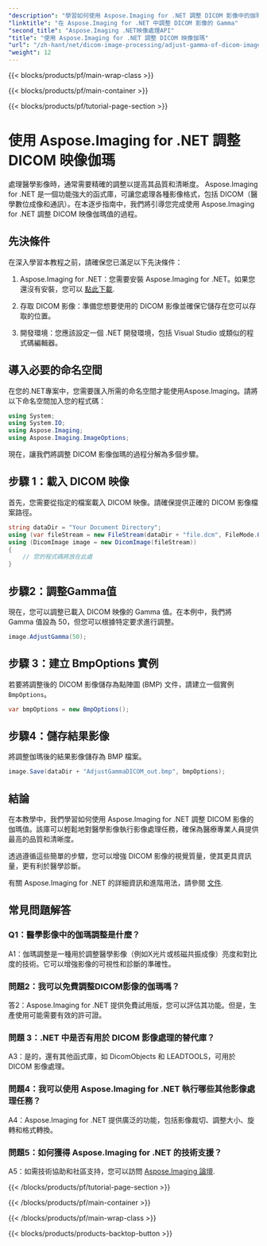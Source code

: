 ```yaml
---
"description": "學習如何使用 Aspose.Imaging for .NET 調整 DICOM 影像中的伽瑪值。透過簡單的步驟提升醫學影像品質。"
"linktitle": "在 Aspose.Imaging for .NET 中調整 DICOM 影像的 Gamma"
"second_title": "Aspose.Imaging .NET映像處理API"
"title": "使用 Aspose.Imaging for .NET 調整 DICOM 映像伽瑪"
"url": "/zh-hant/net/dicom-image-processing/adjust-gamma-of-dicom-image/"
"weight": 12
---
```


{{< blocks/products/pf/main-wrap-class >}}

{{< blocks/products/pf/main-container >}}

{{< blocks/products/pf/tutorial-page-section >}}

# 使用 Aspose.Imaging for .NET 調整 DICOM 映像伽瑪

處理醫學影像時，通常需要精確的調整以提高其品質和清晰度。 Aspose.Imaging for .NET 是一個功能強大的函式庫，可讓您處理各種影像格式，包括 DICOM（醫學數位成像和通訊）。在本逐步指南中，我們將引導您完成使用 Aspose.Imaging for .NET 調整 DICOM 映像伽瑪值的過程。

## 先決條件

在深入學習本教程之前，請確保您已滿足以下先決條件：

1. Aspose.Imaging for .NET：您需要安裝 Aspose.Imaging for .NET。如果您還沒有安裝，您可以 [點此下載](https://releases。aspose.com/imaging/net/).

2. 存取 DICOM 影像：準備您想要使用的 DICOM 影像並確保它儲存在您可以存取的位置。

3. 開發環境：您應該設定一個 .NET 開發環境，包括 Visual Studio 或類似的程式碼編輯器。

## 導入必要的命名空間

在您的.NET專案中，您需要匯入所需的命名空間才能使用Aspose.Imaging。請將以下命名空間加入您的程式碼：

```csharp
using System;
using System.IO;
using Aspose.Imaging;
using Aspose.Imaging.ImageOptions;
```

現在，讓我們將調整 DICOM 影像伽瑪的過程分解為多個步驟。

## 步驟 1：載入 DICOM 映像

首先，您需要從指定的檔案載入 DICOM 映像。請確保提供正確的 DICOM 影像檔案路徑。

```csharp
string dataDir = "Your Document Directory";
using (var fileStream = new FileStream(dataDir + "file.dcm", FileMode.Open, FileAccess.Read))
using (DicomImage image = new DicomImage(fileStream))
{
    // 您的程式碼將放在此處
}
```

## 步驟2：調整Gamma值

現在，您可以調整已載入 DICOM 映像的 Gamma 值。在本例中，我們將 Gamma 值設為 50，但您可以根據特定要求進行調整。

```csharp
image.AdjustGamma(50);
```

## 步驟 3：建立 BmpOptions 實例

若要將調整後的 DICOM 影像儲存為點陣圖 (BMP) 文件，請建立一個實例 `BmpOptions`。

```csharp
var bmpOptions = new BmpOptions();
```

## 步驟4：儲存結果影像

將調整伽瑪後的結果影像儲存為 BMP 檔案。

```csharp
image.Save(dataDir + "AdjustGammaDICOM_out.bmp", bmpOptions);
```

## 結論

在本教學中，我們學習如何使用 Aspose.Imaging for .NET 調整 DICOM 影像的伽瑪值。該庫可以輕鬆地對醫學影像執行影像處理任務，確保為醫療專業人員提供最高的品質和清晰度。

透過遵循這些簡單的步驟，您可以增強 DICOM 影像的視覺質量，使其更具資訊量，更有利於醫學診斷。

有關 Aspose.Imaging for .NET 的詳細資訊和進階用法，請參閱 [文件](https://reference。aspose.com/imaging/net/).

## 常見問題解答

### Q1：醫學影像中的伽瑪調整是什麼？

A1：伽瑪調整是一種用於調整醫學影像（例如X光片或核磁共振成像）亮度和對比度的技術。它可以增強影像的可視性和診斷的準確性。

### 問題2：我可以免費調整DICOM影像的伽瑪嗎？

答2：Aspose.Imaging for .NET 提供免費試用版，您可以評估其功能。但是，生產使用可能需要有效的許可證。

### 問題 3：.NET 中是否有用於 DICOM 影像處理的替代庫？

A3：是的，還有其他函式庫，如 DicomObjects 和 LEADTOOLS，可用於 DICOM 影像處理。

### 問題4：我可以使用 Aspose.Imaging for .NET 執行哪些其他影像處理任務？

A4：Aspose.Imaging for .NET 提供廣泛的功能，包括影像裁切、調整大小、旋轉和格式轉換。

### 問題5：如何獲得 Aspose.Imaging for .NET 的技術支援？

A5：如需技術協助和社區支持，您可以訪問 [Aspose.Imaging 論壇](https://forum。aspose.com/).

{{< /blocks/products/pf/tutorial-page-section >}}

{{< /blocks/products/pf/main-container >}}

{{< /blocks/products/pf/main-wrap-class >}}

{{< blocks/products/products-backtop-button >}}